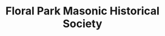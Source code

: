 ---
layout: repo
title: "Floral Park Masonic Historical Society"
id: 20330
permalink: repos/20330/
---